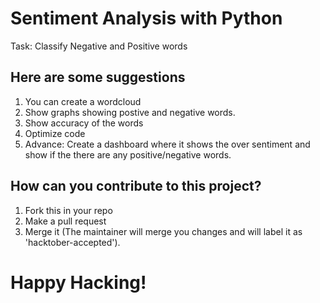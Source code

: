# Sentiment Analysis with Python

Task: Classify Negative and Positive words 

## Here are some suggestions

1. You can create a wordcloud 
2. Show graphs showing postive and negative words.
3. Show accuracy of the words
4. Optimize code
5. Advance: Create a dashboard where it shows the over sentiment and show if the there are any positive/negative words.

## How can you contribute to this project?
1. Fork this in your repo 
2. Make a pull request 
3. Merge it (The maintainer will merge you changes and will label it as 'hacktober-accepted').



# Happy Hacking!





